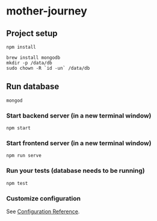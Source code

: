 # mother-journey

## Project setup
```
npm install
```

```
brew install mongodb
mkdir -p /data/db
sudo chown -R `id -un` /data/db
```

## Run database
```
mongod
```

### Start backend server (in a new terminal window)
```
npm start
```
### Start frontend server (in a new terminal window)
```
npm run serve
```

### Run your tests (database needs to be running)
```
npm test
```


### Customize configuration
See [Configuration Reference](https://cli.vuejs.org/config/).
